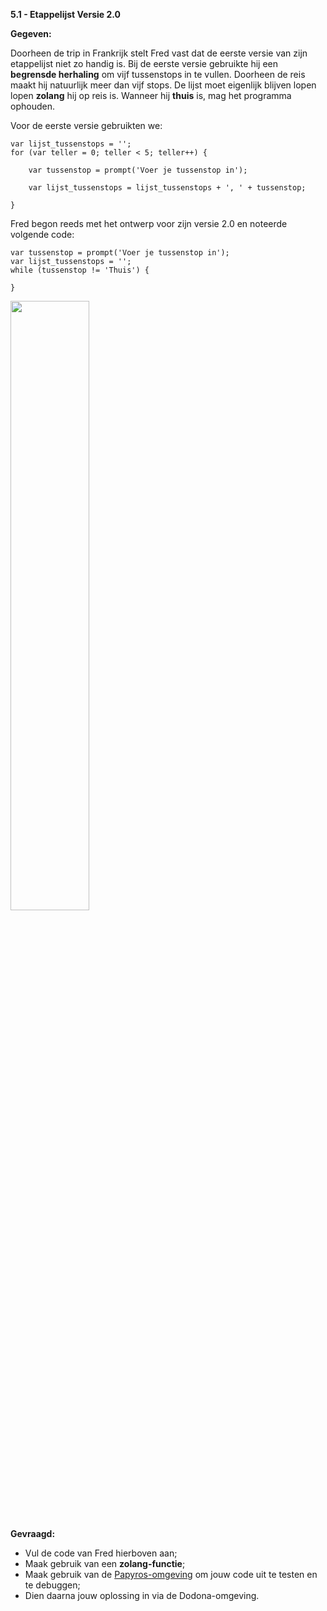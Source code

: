 **5.1 - Etappelijst Versie 2.0**


**Gegeven:**

Doorheen de trip in Frankrijk stelt Fred vast dat de eerste versie van zijn etappelijst niet zo handig is. Bij de eerste versie gebruikte hij een 
**begrensde herhaling** om vijf tussenstops in te vullen. Doorheen de reis maakt hij natuurlijk meer dan vijf stops. De lijst moet eigenlijk blijven lopen
lopen **zolang** hij op reis is. Wanneer hij **thuis** is, mag het programma ophouden. 


Voor de eerste versie gebruikten we: 

```
var lijst_tussenstops = '';
for (var teller = 0; teller < 5; teller++) { 

	var tussenstop = prompt('Voer je tussenstop in'); 
    
    var lijst_tussenstops = lijst_tussenstops + ', ' + tussenstop; 
    
}

```

Fred begon reeds met het ontwerp voor zijn versie 2.0 en noteerde volgende code: 

```
var tussenstop = prompt('Voer je tussenstop in'); 
var lijst_tussenstops = '';
while (tussenstop != 'Thuis') { 
       
}

```



<img src="https://images.pexels.com/photos/2996306/pexels-photo-2996306.jpeg?auto=compress&cs=tinysrgb&w=1260&h=750&dpr=1" width="50%"/>

**Gevraagd:**

* Vul de code van Fred hierboven aan; 
* Maak gebruik van een **zolang-functie**; 
* Maak gebruik van de [Papyros-omgeving](https://papyros.dodona.be/?locale=nl&language=JavaScript) om jouw code uit te testen en te debuggen;
* Dien daarna jouw oplossing in via de Dodona-omgeving. 
